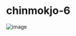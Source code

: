 # chinmokjo-6

![image](https://github.com/gdsc-kaist/chinmokjo-6/assets/71117066/aafbad42-6bc3-4f9c-9295-3863bb193526)
